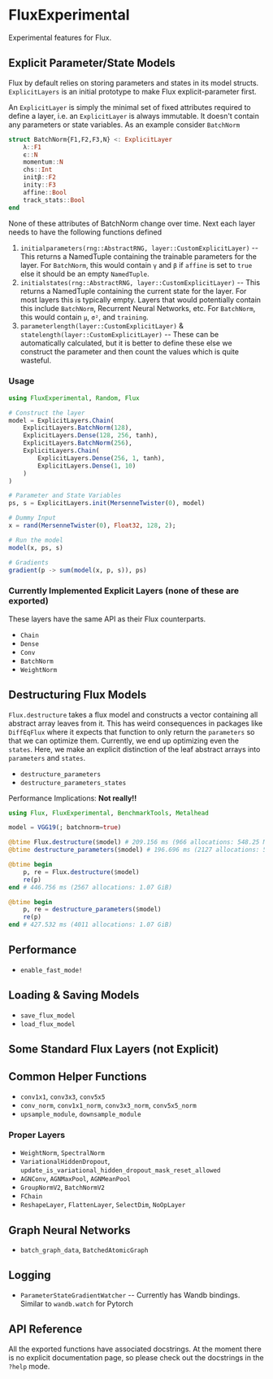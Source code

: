 # FluxExperimental

Experimental features for Flux.

## Explicit Parameter/State Models

Flux by default relies on storing parameters and states in its model structs. `ExplicitLayers` is an initial prototype
to make Flux explicit-parameter first.

An `ExplicitLayer` is simply the minimal set of fixed attributes required to define a layer, i.e. an `ExplicitLayer` is
always immutable. It doesn't contain any parameters or state variables. As an example consider `BatchNorm`

```julia
struct BatchNorm{F1,F2,F3,N} <: ExplicitLayer
    λ::F1
    ϵ::N
    momentum::N
    chs::Int
    initβ::F2
    initγ::F3
    affine::Bool
    track_stats::Bool
end
```

None of these attributes of BatchNorm change over time. Next each layer needs to have the following functions defined

1. `initialparameters(rng::AbstractRNG, layer::CustomExplicitLayer)` -- This returns a NamedTuple containing the trainable
   parameters for the layer. For `BatchNorm`, this would contain `γ` and `β` if `affine` is set to `true` else it should
   be an empty `NamedTuple`.
2. `initialstates(rng::AbstractRNG, layer::CustomExplicitLayer)` -- This returns a NamedTuple containing the current
   state for the layer. For most layers this is typically empty. Layers that would potentially contain this include
   `BatchNorm`, Recurrent Neural Networks, etc. For `BatchNorm`, this would contain `μ`, `σ²`, and `training`.
3. `parameterlength(layer::CustomExplicitLayer)` & `statelength(layer::CustomExplicitLayer)` -- These can be automatically
   calculated, but it is better to define these else we construct the parameter and then count the values which is quite
   wasteful.

### Usage

```julia
using FluxExperimental, Random, Flux

# Construct the layer
model = ExplicitLayers.Chain(
    ExplicitLayers.BatchNorm(128),
    ExplicitLayers.Dense(128, 256, tanh),
    ExplicitLayers.BatchNorm(256),
    ExplicitLayers.Chain(
        ExplicitLayers.Dense(256, 1, tanh),
        ExplicitLayers.Dense(1, 10)
    )
)

# Parameter and State Variables
ps, s = ExplicitLayers.init(MersenneTwister(0), model)

# Dummy Input
x = rand(MersenneTwister(0), Float32, 128, 2);

# Run the model
model(x, ps, s)

# Gradients
gradient(p -> sum(model(x, p, s)), ps)
```

### Currently Implemented Explicit Layers (none of these are exported)

These layers have the same API as their Flux counterparts.

* `Chain`
* `Dense`
* `Conv`
* `BatchNorm`
* `WeightNorm`

## Destructuring Flux Models

`Flux.destructure` takes a flux model and constructs a vector containing all abstract array leaves from it. This has weird
consequences in packages like `DiffEqFlux` where it expects that function to only return the `parameters` so that we can
optimize them. Currently, we end up optimizing even the `states`. Here, we make an explicit distinction of the leaf abstract
arrays into `parameters` and `states`.

* `destructure_parameters`
* `destructure_parameters_states`

Performance Implications: **Not really!!**

```julia
using Flux, FluxExperimental, BenchmarkTools, Metalhead

model = VGG19(; batchnorm=true)

@btime Flux.destructure($model) # 209.156 ms (966 allocations: 548.25 MiB)
@btime destructure_parameters($model) # 196.696 ms (2127 allocations: 548.34 MiB)

@btime begin
    p, re = Flux.destructure($model)
    re(p)
end # 446.756 ms (2567 allocations: 1.07 GiB)

@btime begin
    p, re = destructure_parameters($model)
    re(p)
end # 427.532 ms (4011 allocations: 1.07 GiB)
```

## Performance

* `enable_fast_mode!`

## Loading & Saving Models

* `save_flux_model`
* `load_flux_model`

## Some Standard Flux Layers (not Explicit)

## Common Helper Functions

* `conv1x1`, `conv3x3`, `conv5x5`
* `conv_norm`, `conv1x1_norm`, `conv3x3_norm`, `conv5x5_norm`
* `upsample_module`, `downsample_module`

### Proper Layers

* `WeightNorm`, `SpectralNorm`
* `VariationalHiddenDropout`, `update_is_variational_hidden_dropout_mask_reset_allowed`
* `AGNConv`, `AGNMaxPool`, `AGNMeanPool`
* `GroupNormV2`, `BatchNormV2`
* `FChain`
* `ReshapeLayer`, `FlattenLayer`, `SelectDim`, `NoOpLayer`

## Graph Neural Networks

* `batch_graph_data`, `BatchedAtomicGraph`

## Logging

* `ParameterStateGradientWatcher` -- Currently has Wandb bindings. Similar to `wandb.watch` for Pytorch

## API Reference

All the exported functions have associated docstrings. At the moment there is no explicit documentation page,
so please check out the docstrings in the `?help` mode.
